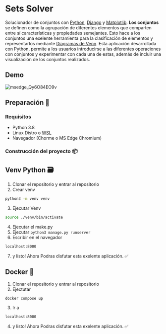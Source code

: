 # Sets Solver
Solucionador de conjuntos con [Python](https://www.python.org/ "Python"), [Django](https://www.djangoproject.com/ "Django") y [Matplotlib](https://matplotlib.org/ "Matplotlib").
**Los conjuntos** se definen como la agrupación de diferentes elementos que comparten entre sí características y propiedades semejantes. Esto hace a los conjuntos una exelente herramienta para la clasificación de elementos y representarlos mediante [Diagramas de Venn](https://www.lucidchart.com/pages/es/que-es-un-diagrama-de-venn "Diagramas de Venn"). Esta aplicación desarrollada con Python, permite a los usuarios introducirse a las diferentes operaciones con conjuntos y experimentar con cada una de estas, además de incluir una visualización de los conjuntos realizados.
## Demo
![msedge_Qy6O84EO9v](https://user-images.githubusercontent.com/77251405/194689150-da5c28e8-5c12-4509-b0e1-c59d7b33b30c.gif)
## Preparación 🚀
### Requisitos

- Python 3.8
- Linux Distro o [WSL](https://learn.microsoft.com/es-es/windows/wsl/install "WSL")
- Navegador (Chorme o MS Edge Chromium)

### Construcción del proyecto 📦

## Venv Python 🗃️

1. Clonar el repositorio y entrar al repositorio
2. Crear venv
```bash
python3 -m venv venv
```
3. Ejecutar Venv
```bash
source ./venv/bin/activate
```
4. Ejecutar el make.py
5. Ejecutar `python3 manage.py runserver`
6. Escribir en el navegador
```bash
localhost:8000
```
7. y listo! Ahora Podras disfutar esta exelente aplicación. ✅

## Docker 🐋
1. Clonar el repositorio y entrar al repositorio
2. Ejectutar
```bash
docker compose up
```
3. Ir a
```bash
localhost:8000
```
4. y listo! Ahora Podras disfutar esta exelente aplicación. ✅
